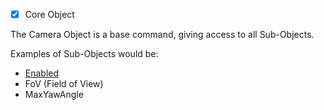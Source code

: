 - [x] Core Object

The Camera Object is a base command, giving access to all Sub-Objects.

Examples of Sub-Objects would be:
- [Enabled](Enabled.md)
- FoV (Field of View)
- MaxYawAngle

